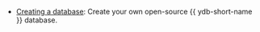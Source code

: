 * [Creating a database](../../create_db.md): Create your own open-source {{ ydb-short-name }} database.

